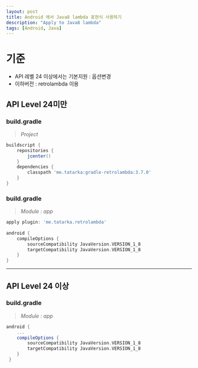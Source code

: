 ```yaml
---
layout: post
title: Android 에서 Java8 lambda 표현식 사용하기
description: "Apply to Java8 lambda"
tags: [Android, Java]
---
```

# 기준
- API 레벨 24 이상에서는 기본지원 : 옵션변경
- 이하버전 : retrolambda 이용


## API Level 24미만
### build.gradle
> *Project*

```gradle
buildscript {
    repositories {
        jcenter()
    }
    dependencies {
        classpath 'me.tatarka:gradle-retrolambda:3.7.0'
    }
}
```

### build.gradle
> *Module : app*

```gradle
apply plugin: 'me.tatarka.retrolambda'
 
android {
    compileOptions {
        sourceCompatibility JavaVersion.VERSION_1_8
        targetCompatibility JavaVersion.VERSION_1_8
    }
}
```
---

## API Level 24 이상

### build.gradle
> *Module : app*

```gradle
android {
	...
    compileOptions {
        sourceCompatibility JavaVersion.VERSION_1_8
        targetCompatibility JavaVersion.VERSION_1_8
    }
 }
```